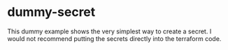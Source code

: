 # dummy-secret

This dummy example shows the very simplest way to create a secret. 
I would not recommend putting the secrets directly into the terraform code.
